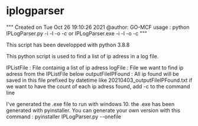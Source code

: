 # iplogparser
"""
Created on Tue Oct 26 19:10:26 2021
@author: GO-MCF
usage : python IPLogParser.py -i <IPListFile> -l <logFile> -o <outputFileIPFound> -c
or
IPLogParser.exe -i <IPListFile> -l <logFile> -o <outputFileIPFound> -c
"""

This script has been developped with python 3.8.8

This python script is used to find a list of ip adress in a log file.

IPListFile : File containig a list of ip adress
logFile : File we want to find ip adress from the IPListFile below
outputFileIPFound : All ip found will be saved in this file prefixed by datetime like 20210403_outputFileIPFound.txt
if we want to have the count of each ip adress found, add -c to the command line

I've generated the .exe file to run with windows 10.
the .exe has been generated with pyinstaller.
You can generate your own version with this command : pyinstaller IPLogParser.py --onefile


